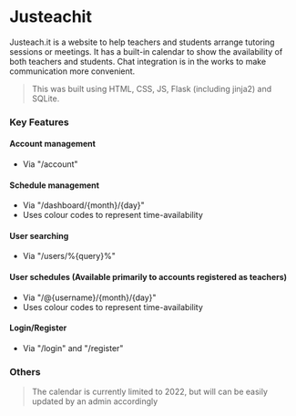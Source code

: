 # Justeachit
Justeach.it is a website to help teachers and students arrange tutoring sessions or meetings. It has a built-in calendar to show the availability of both teachers and students. Chat integration is in the works to make communication more convenient.

> This was built using HTML, CSS, JS, Flask (including jinja2) and SQLite.

### Key Features

#### Account management
- Via "/account"

#### Schedule management
- Via "/dashboard/{month}/{day}"
- Uses colour codes to represent time-availability

#### User searching
- Via "/users/%{query}%"

#### User schedules (Available primarily to accounts registered as teachers)
- Via "/@{username}/{month}/{day}"
- Uses colour codes to represent time-availability

#### Login/Register
- Via "/login" and "/register"

### Others
> The calendar is currently limited to 2022, but will can be easily updated by an admin accordingly
